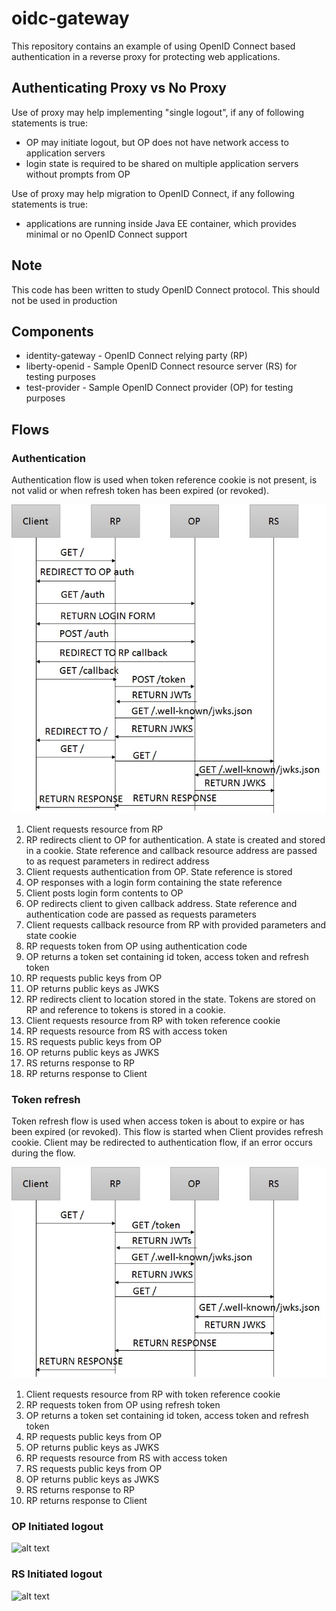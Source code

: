 # oidc-gateway
This repository contains an example of using OpenID Connect based authentication in a reverse proxy for protecting web applications. 

## Authenticating Proxy vs No Proxy
Use of proxy may help implementing "single logout", if any of following statements is true:
* OP may initiate logout, but OP does not have network access to application servers
* login state is required to be shared on multiple application servers without prompts from OP

Use of proxy may help migration to OpenID Connect, if any following statements is true:
* applications are running inside Java EE container, which provides minimal or no OpenID Connect support

## Note
This code has been written to study OpenID Connect protocol. This should not be used in production

## Components
* identity-gateway - OpenID Connect relying party (RP)
* liberty-openid - Sample OpenID Connect resource server (RS) for testing purposes
* test-provider - Sample OpenID Connect provider (OP) for testing purposes

## Flows

### Authentication
Authentication flow is used when token reference cookie is not present, is not valid or when refresh token has been expired (or revoked).


![Authentication flow](src/doc/images/auth.jpg)

1. Client requests resource from RP
2. RP redirects client to OP for authentication. A state is created and stored in a cookie. State reference and callback resource address are passed to as request parameters in redirect address
3. Client requests authentication from OP. State reference is stored
4. OP responses with a login form containing the state reference 
5. Client posts login form contents to OP
6. OP redirects client to given callback address. State reference and authentication code are passed as requests parameters
7. Client requests callback resource from RP with provided parameters and state cookie
8. RP requests token from OP using authentication code
9. OP returns a token set containing id token, access token and refresh token
10. RP requests public keys from OP
11. OP returns public keys as JWKS
12. RP redirects client to location stored in the state. Tokens are stored on RP and reference to tokens is stored in a cookie.
13. Client requests resource from RP with token reference cookie
14. RP requests resource from RS with access token
15. RS requests public keys from OP
16. OP returns public keys as JWKS
17. RS returns response to RP
18. RP returns response to Client

### Token refresh
Token refresh flow is used when access token is about to expire or has been expired (or revoked). This flow is started when Client provides refresh cookie. Client may be redirected to authentication flow, if an error occurs during the flow. 

![Token refresh flow](src/doc/images/refresh.jpg)

1. Client requests resource from RP with token reference cookie
2. RP requests token from OP using refresh token
3. OP returns a token set containing id token, access token and refresh token
4. RP requests public keys from OP
5. OP returns public keys as JWKS
6. RP requests resource from RS with access token
7. RS requests public keys from OP
8. OP returns public keys as JWKS
9. RS returns response to RP
10. RP returns response to Client

### OP Initiated logout
![alt text](src/doc/images/op-logout.jpg)

### RS Initiated logout
![alt text](src/doc/images/rs-logout.jpg)

